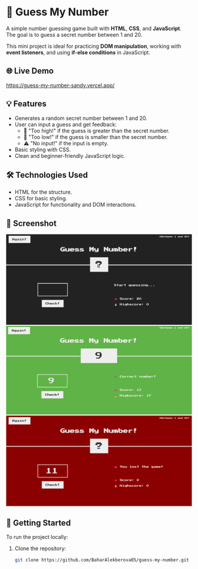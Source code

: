 # 🎯 Guess My Number

A simple number guessing game built with **HTML**, **CSS**, and **JavaScript**.  
The goal is to guess a secret number between 1 and 20.

This mini project is ideal for practicing **DOM manipulation**, working with **event listeners**, and using **if-else conditions** in JavaScript.

## 🌐 Live Demo

https://guess-my-number-sandy.vercel.app/

## 💡 Features

- Generates a random secret number between 1 and 20.
- User can input a guess and get feedback:
  - 🔺 "Too high!" if the guess is greater than the secret number.
  - 🔻 "Too low!" if the guess is smaller than the secret number.
  - ⚠️ "No input!" if the input is empty.
- Basic styling with CSS.
- Clean and beginner-friendly JavaScript logic.

## 🛠️ Technologies Used

- HTML for the structure.
- CSS for basic styling.
- JavaScript for functionality and DOM interactions.

## 📸 Screenshot

![screenshots](/screenshots/image.png)
![screenshots](/screenshots/image2.png)
![screenshots](/screenshots/image3.png)

## 🚀 Getting Started

To run the project locally:

1. Clone the repository:
   ```bash
   git clone https://github.com/BaharAlekberova05/guess-my-number.git
   ```
